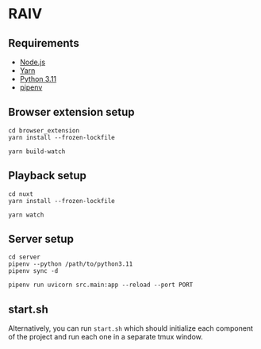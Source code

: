 # RAIV

## Requirements

* [Node.js](https://nodejs.org/en/)
* [Yarn](https://yarnpkg.com/)
* [Python 3.11](https://www.python.org)
* [pipenv](https://pipenv.pypa.io/en/latest/)

## Browser extension setup

```
cd browser_extension
yarn install --frozen-lockfile

yarn build-watch
```

## Playback setup
```
cd nuxt
yarn install --frozen-lockfile

yarn watch
```

## Server setup

```
cd server
pipenv --python /path/to/python3.11
pipenv sync -d

pipenv run uvicorn src.main:app --reload --port PORT
```

## start.sh

Alternatively, you can run `start.sh` which should initialize each
component of the project and run each one in a separate tmux window.
